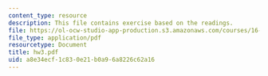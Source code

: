 ```yaml
---
content_type: resource
description: This file contains exercise based on the readings.
file: https://ol-ocw-studio-app-production.s3.amazonaws.com/courses/16-100-aerodynamics-fall-2005/a8e34ecf1c830e21b0a96a8226c62a16_hw3.pdf
file_type: application/pdf
resourcetype: Document
title: hw3.pdf
uid: a8e34ecf-1c83-0e21-b0a9-6a8226c62a16
---
```

